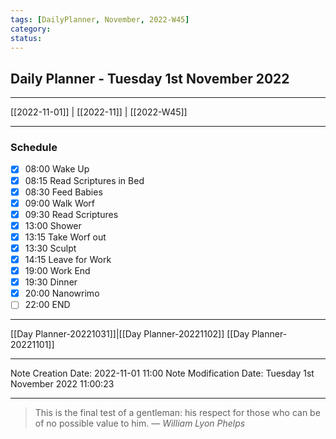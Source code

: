 ```yaml
---
tags: [DailyPlanner, November, 2022-W45]
category:
status:
---
```


## Daily Planner - Tuesday 1st November 2022

---
[[2022-11-01]] | [[2022-11]] | [[2022-W45]]

---
### Schedule
- [x] 08:00 Wake Up
- [x] 08:15 Read Scriptures in Bed
- [x] 08:30 Feed Babies
- [x] 09:00 Walk Worf
- [x] 09:30 Read Scriptures
- [x] 13:00 Shower
- [x] 13:15 Take Worf out
- [x] 13:30 Sculpt
- [x] 14:15 Leave for Work
- [x] 19:00 Work End
- [x] 19:30 Dinner
- [x] 20:00 Nanowrimo
- [ ] 22:00 END

---
[[Day Planner-20221031]]|[[Day Planner-20221102]]
[[Day Planner-20221101]]

---

Note Creation Date: 2022-11-01 11:00
Note Modification Date: Tuesday 1st November 2022 11:00:23 

--- 
> This is the final test of a gentleman: his respect for those who can be of no possible value to him.
> — <cite>William Lyon Phelps</cite>